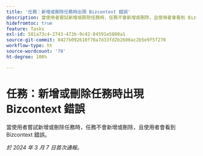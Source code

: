```yaml
---
title: '任務：新增或刪除任務時出現 Bizcontext 錯誤'
description: 當使用者嘗試新增或刪除任務時，任務不會新增或刪除，且使用者會看到 Bizcontext 錯誤。
hidefromtoc: true
feature: Tasks
exl-id: 581a73c4-2743-473b-9c42-84591e5800a1
source-git-commit: 0427b092610f78a7d33fd2b2606ac2b5e9f5f270
workflow-type: ht
source-wordcount: '70'
ht-degree: 100%

---
```


# 任務：新增或刪除任務時出現 Bizcontext 錯誤

當使用者嘗試新增或刪除任務時，任務不會新增或刪除，且使用者會看到 Bizcontext 錯誤。

_於 2024 年 3 月 7 日首次通報。_
